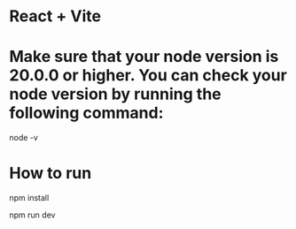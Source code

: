 # React + Vite

# Make sure that your node version is 20.0.0 or higher. You can check your node version by running the following command:

node -v

# How to run

npm install

npm run dev
